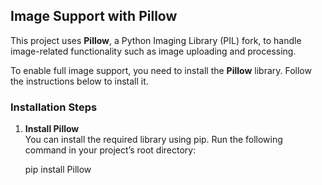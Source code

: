 ## Image Support with Pillow

This project uses **Pillow**, a Python Imaging Library (PIL) fork, to handle image-related functionality such as image uploading and processing.

To enable full image support, you need to install the **Pillow** library. Follow the instructions below to install it.

### Installation Steps

1. **Install Pillow**  
   You can install the required library using pip. Run the following command in your project’s root directory:
   
   pip install Pillow
